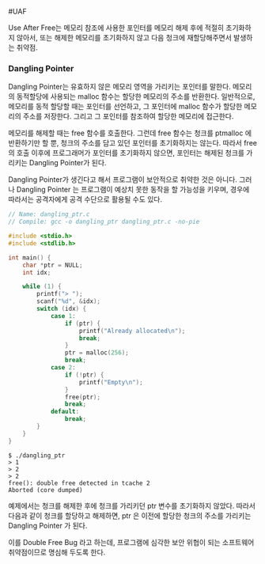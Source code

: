 #UAF

Use After Free는 메모리 참조에 사용한 포인터를 메모리 해제 후에 적절히 초기화하지 않아서, 또는 해제한 메모리를 초기화하지 않고 다음 청크에 재할당해주면서  발생하는 취약점.

### Dangling Pointer

Dangling Pointer는 유효하지 않은 메모리 영역을 가리키는 포인터를 말한다. 메모리의 동적할당에 사용되는 malloc 함수는 할당한 메모리의 주소를 반환한다. 일반적으로, 메모리를 동적 할당할 때는 포인터를 선언하고, 그 포인터에 malloc 함수가 할당한 메모리의 주소를 저장한다. 그리고 그 포인터를 참조하여 할당한 메모리에 접근한다.

메모리를 해제할 때는 free 함수를 호출한다. 그런데 free 함수는 청크를 ptmalloc 에 반환하기만 할 뿐, 청크의 주소를 담고 있던 포인터를 초기화하지는 않는다. 따라서 free 의 호출 이후에 프로그래머가 포인터를 초기화하지 않으면, 포인터는 해제된 청크를 가리키는 Dangling Pointer가 된다.

Dangling Pointer가 생긴다고 해서 프로그램이 보안적으로 취약한 것은 아니다. 그러나 Dangling Pointer 는 프로그램이 예상치 못한 동작을 할 가능성을 키우며, 경우에 따라서는 공격자에게 공격 수단으로 활용될 수도 있다.

``` c
// Name: dangling_ptr.c
// Compile: gcc -o dangling_ptr dangling_ptr.c -no-pie

#include <stdio.h>
#include <stdlib.h>

int main() {
    char *ptr = NULL;
    int idx;

    while (1) {
        printf("> ");
        scanf("%d", &idx);
        switch (idx) {
            case 1:
                if (ptr) {
                    printf("Already allocated\n");
                    break;
                }
                ptr = malloc(256);
                break;
            case 2:
                if (!ptr) {
                    printf("Empty\n");
                }
                free(ptr);
                break;
            default:
                break;
        }
    }
}
```

```
$ ./dangling_ptr
> 1
> 2
> 2
free(): double free detected in tcache 2
Aborted (core dumped)
```

예제에서는 청크를 해제한 후에 청크를 가리키던 ptr 변수를 초기화하지 않았다. 따라서 다음과 같이 청크를 할당하고 해제하면, ptr 은 이전에 할당한 청크의 주소를 가리키는 Dangling Pointer 가 된다.

이를 Double Free Bug 라고 하는데, 프로그램에 심각한 보안 위협이 되는 소프트웨어 취약점이므로 명심해 두도록 한다.

